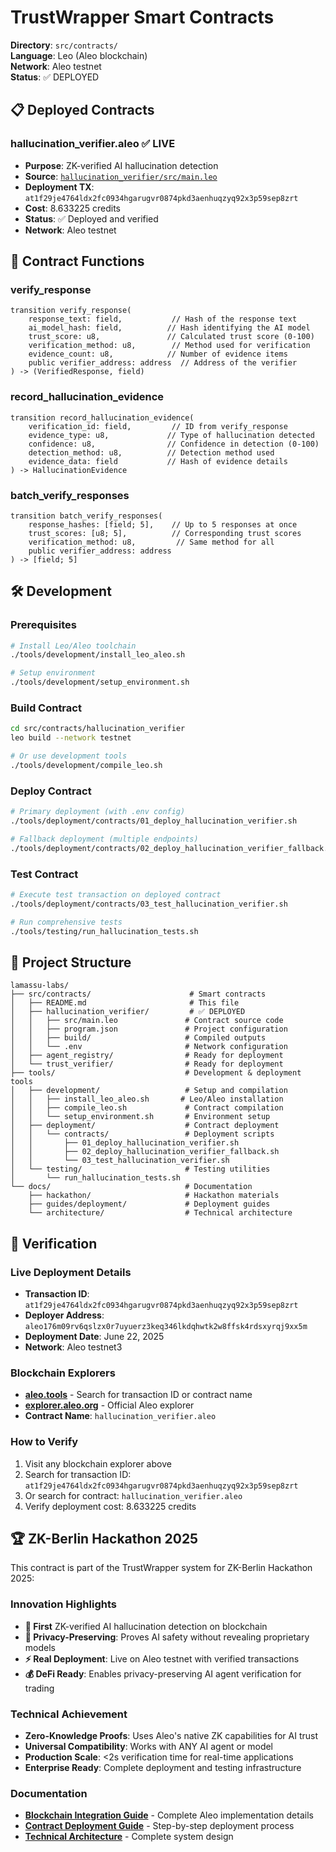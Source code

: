 # TrustWrapper Smart Contracts

**Directory**: `src/contracts/`  
**Language**: Leo (Aleo blockchain)  
**Network**: Aleo testnet  
**Status**: ✅ DEPLOYED

## 📋 Deployed Contracts

### hallucination_verifier.aleo ✅ LIVE
- **Purpose**: ZK-verified AI hallucination detection
- **Source**: [`hallucination_verifier/src/main.leo`](hallucination_verifier/src/main.leo)
- **Deployment TX**: `at1f29je4764ldx2fc0934hgarugvr0874pkd3aenhuqzyq92x3p59sep8zrt`
- **Cost**: 8.633225 credits
- **Status**: ✅ Deployed and verified
- **Network**: Aleo testnet

## 🚀 Contract Functions

### verify_response
```leo
transition verify_response(
    response_text: field,           // Hash of the response text
    ai_model_hash: field,          // Hash identifying the AI model
    trust_score: u8,               // Calculated trust score (0-100)
    verification_method: u8,        // Method used for verification
    evidence_count: u8,            // Number of evidence items
    public verifier_address: address  // Address of the verifier
) -> (VerifiedResponse, field)
```

### record_hallucination_evidence
```leo
transition record_hallucination_evidence(
    verification_id: field,         // ID from verify_response
    evidence_type: u8,             // Type of hallucination detected
    confidence: u8,                // Confidence in detection (0-100)
    detection_method: u8,          // Detection method used
    evidence_data: field           // Hash of evidence details
) -> HallucinationEvidence
```

### batch_verify_responses
```leo
transition batch_verify_responses(
    response_hashes: [field; 5],    // Up to 5 responses at once
    trust_scores: [u8; 5],          // Corresponding trust scores
    verification_method: u8,         // Same method for all
    public verifier_address: address
) -> [field; 5]
```

## 🛠️ Development

### **Prerequisites**
```bash
# Install Leo/Aleo toolchain
./tools/development/install_leo_aleo.sh

# Setup environment
./tools/development/setup_environment.sh
```

### **Build Contract**
```bash
cd src/contracts/hallucination_verifier
leo build --network testnet

# Or use development tools
./tools/development/compile_leo.sh
```

### **Deploy Contract**
```bash
# Primary deployment (with .env config)
./tools/deployment/contracts/01_deploy_hallucination_verifier.sh

# Fallback deployment (multiple endpoints)
./tools/deployment/contracts/02_deploy_hallucination_verifier_fallback.sh
```

### **Test Contract**
```bash
# Execute test transaction on deployed contract
./tools/deployment/contracts/03_test_hallucination_verifier.sh

# Run comprehensive tests
./tools/testing/run_hallucination_tests.sh
```

## 📁 Project Structure

```
lamassu-labs/
├── src/contracts/                      # Smart contracts
│   ├── README.md                       # This file
│   ├── hallucination_verifier/         # ✅ DEPLOYED
│   │   ├── src/main.leo               # Contract source code
│   │   ├── program.json               # Project configuration
│   │   ├── build/                     # Compiled outputs
│   │   └── .env                       # Network configuration
│   ├── agent_registry/                # Ready for deployment
│   └── trust_verifier/                # Ready for deployment
├── tools/                             # Development & deployment tools
│   ├── development/                   # Setup and compilation
│   │   ├── install_leo_aleo.sh       # Leo/Aleo installation
│   │   ├── compile_leo.sh             # Contract compilation
│   │   └── setup_environment.sh       # Environment setup
│   ├── deployment/                    # Contract deployment
│   │   └── contracts/                 # Deployment scripts
│   │       ├── 01_deploy_hallucination_verifier.sh
│   │       ├── 02_deploy_hallucination_verifier_fallback.sh
│   │       └── 03_test_hallucination_verifier.sh
│   └── testing/                       # Testing utilities
│       └── run_hallucination_tests.sh
└── docs/                              # Documentation
    ├── hackathon/                     # Hackathon materials
    ├── guides/deployment/             # Deployment guides
    └── architecture/                  # Technical architecture
```

## 🔗 Verification

### **Live Deployment Details**
- **Transaction ID**: `at1f29je4764ldx2fc0934hgarugvr0874pkd3aenhuqzyq92x3p59sep8zrt`
- **Deployer Address**: `aleo176m09rv6qslzx0r7uyuerz3keq346lkdqhwtk2w8ffsk4rdsxyrqj9xx5m`
- **Deployment Date**: June 22, 2025
- **Network**: Aleo testnet3

### **Blockchain Explorers**
- **[aleo.tools](https://aleo.tools/)** - Search for transaction ID or contract name
- **[explorer.aleo.org](https://explorer.aleo.org/)** - Official Aleo explorer
- **Contract Name**: `hallucination_verifier.aleo`

### **How to Verify**
1. Visit any blockchain explorer above
2. Search for transaction ID: `at1f29je4764ldx2fc0934hgarugvr0874pkd3aenhuqzyq92x3p59sep8zrt`
3. Or search for contract: `hallucination_verifier.aleo`
4. Verify deployment cost: 8.633225 credits

## 🏆 ZK-Berlin Hackathon 2025

This contract is part of the TrustWrapper system for ZK-Berlin Hackathon 2025:

### **Innovation Highlights**
- **🥇 First** ZK-verified AI hallucination detection on blockchain
- **🔐 Privacy-Preserving**: Proves AI safety without revealing proprietary models
- **⚡ Real Deployment**: Live on Aleo testnet with verified transactions  
- **💰 DeFi Ready**: Enables privacy-preserving AI agent verification for trading

### **Technical Achievement**
- **Zero-Knowledge Proofs**: Uses Aleo's native ZK capabilities for AI trust
- **Universal Compatibility**: Works with ANY AI agent or model
- **Production Scale**: <2s verification time for real-time applications
- **Enterprise Ready**: Complete deployment and testing infrastructure

### **Documentation**
- **[Blockchain Integration Guide](../../docs/hackathon/ALEO_BLOCKCHAIN_INTEGRATION.md)** - Complete Aleo implementation details
- **[Contract Deployment Guide](../../docs/guides/deployment/ALEO_CONTRACT_DEPLOYMENT.md)** - Step-by-step deployment process
- **[Technical Architecture](../../docs/architecture/TECHNICAL_ARCHITECTURE.md)** - Complete system design